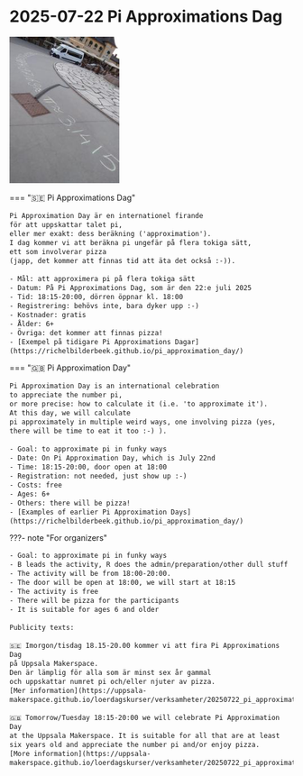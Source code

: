 # 2025-07-22 Pi Approximations Dag

![Pi Approxination Day in 2021](2021_4.jpg)

=== "🇸🇪 Pi Approximations Dag"

    Pi Approximation Day är en internationel firande
    för att uppskattar talet pi,
    eller mer exakt: dess beräkning ('approximation').
    I dag kommer vi att beräkna pi ungefär på flera tokiga sätt,
    ett som involverar pizza
    (japp, det kommer att finnas tid att äta det också :-)).

    - Mål: att approximera pi på flera tokiga sätt
    - Datum: På Pi Approximations Dag, som är den 22:e juli 2025
    - Tid: 18:15-20:00, dörren öppnar kl. 18:00
    - Registrering: behövs inte, bara dyker upp :-)
    - Kostnader: gratis
    - Ålder: 6+
    - Övriga: det kommer att finnas pizza!
    - [Exempel på tidigare Pi Approximations Dagar](https://richelbilderbeek.github.io/pi_approximation_day/)

=== "🇬🇧 Pi Approximation Day"

    Pi Approximation Day is an international celebration
    to appreciate the number pi,
    or more precise: how to calculate it (i.e. 'to approximate it').
    At this day, we will calculate
    pi approximately in multiple weird ways, one involving pizza (yes,
    there will be time to eat it too :-) ).

    - Goal: to approximate pi in funky ways
    - Date: On Pi Approximation Day, which is July 22nd
    - Time: 18:15-20:00, door open at 18:00
    - Registration: not needed, just show up :-)
    - Costs: free
    - Ages: 6+
    - Others: there will be pizza!
    - [Examples of earlier Pi Approximation Days](https://richelbilderbeek.github.io/pi_approximation_day/)


???- note "For organizers"

    - Goal: to approximate pi in funky ways
    - B leads the activity, R does the admin/preparation/other dull stuff
    - The activity will be from 18:00-20:00.
    - The door will be open at 18:00, we will start at 18:15
    - The activity is free
    - There will be pizza for the participants
    - It is suitable for ages 6 and older

    Publicity texts:

    🇸🇪 Imorgon/tisdag 18.15-20.00 kommer vi att fira Pi Approximations Dag
    på Uppsala Makerspace.
    Den är lämplig för alla som är minst sex år gammal
    och uppskattar numret pi och/eller njuter av pizza.
    [Mer information](https://uppsala-makerspace.github.io/loerdagskurser/verksamheter/20250722_pi_approximation_day/)

    🇬🇧 Tomorrow/Tuesday 18:15-20:00 we will celebrate Pi Approximation Day
    at the Uppsala Makerspace. It is suitable for all that are at least
    six years old and appreciate the number pi and/or enjoy pizza.
    [More information](https://uppsala-makerspace.github.io/loerdagskurser/verksamheter/20250722_pi_approximation_day/)

